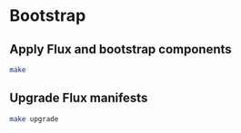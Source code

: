 # Bootstrap

## Apply Flux and bootstrap components

```sh
make
```

## Upgrade Flux manifests

```sh
make upgrade
```
